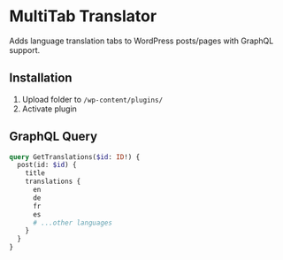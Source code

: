 # MultiTab Translator

Adds language translation tabs to WordPress posts/pages with GraphQL support.

## Installation
1. Upload folder to `/wp-content/plugins/`
2. Activate plugin

## GraphQL Query
```graphql
query GetTranslations($id: ID!) {
  post(id: $id) {
    title
    translations {
      en
      de
      fr
      es
      # ...other languages
    }
  }
}